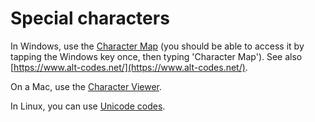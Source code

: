 # Special characters

In Windows, use the [Character Map](https://support.microsoft.com/en-za/help/315684/how-to-use-special-characters-in-windows-documents) \(you should be able to access it by tapping the Windows key once, then typing 'Character Map'\). See also [https://www.alt-codes.net/](https://www.alt-codes.net/).

On a Mac, use the [Character Viewer](https://support.apple.com/en-za/guide/mac-help/mchlp1560/mac).

In Linux, you can use [Unicode codes](https://fsymbols.com/keyboard/linux/unicode/).

